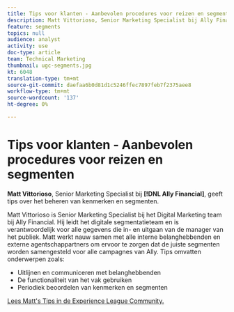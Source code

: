 ```yaml
---
title: Tips voor klanten - Aanbevolen procedures voor reizen en segmenten
description: Matt Vittorioso, Senior Marketing Specialist bij Ally Financial, geeft tips over het beheren van kenmerken en segmenten.
feature: segments
topics: null
audience: analyst
activity: use
doc-type: article
team: Technical Marketing
thumbnail: ugc-segments.jpg
kt: 6048
translation-type: tm+mt
source-git-commit: daefaa6b0d81d1c5246ffec7897feb7f2375aee8
workflow-type: tm+mt
source-wordcount: '137'
ht-degree: 0%

---
```



# Tips voor klanten - Aanbevolen procedures voor reizen en segmenten

**Matt Vittorioso**, Senior Marketing Specialist bij **[!DNL Ally Financial]**, geeft tips over het beheren van kenmerken en segmenten.

Matt Vittorioso is Senior Marketing Specialist bij het Digital Marketing team bij Ally Financial. Hij leidt het digitale segmentatieteam en is verantwoordelijk voor alle gegevens die in- en uitgaan van de manager van het publiek. Matt werkt nauw samen met alle interne belanghebbenden en externe agentschappartners om ervoor te zorgen dat de juiste segmenten worden samengesteld voor alle campagnes van Ally. Tips omvatten onderwerpen zoals:

* Uitlijnen en communiceren met belanghebbenden
* De functionaliteit van het vak gebruiken
* Periodiek beoordelen van kenmerken en segmenten

[Lees Matt&#39;s Tips in de Experience League Community.](https://experienceleaguecommunities.adobe.com/t5/adobe-audience-manager-blogs/traits-and-segments-best-practices/ba-p/367729)
